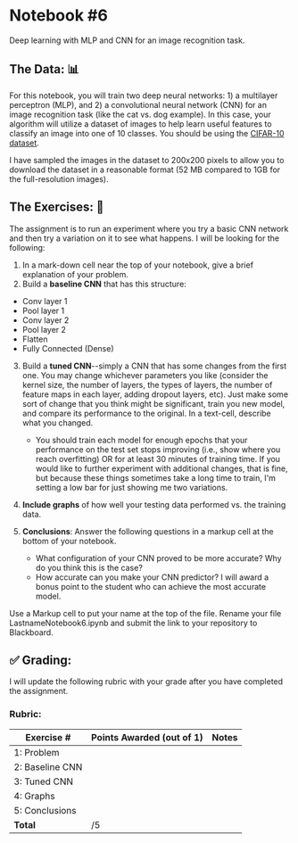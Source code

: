 # Notebook \#6
Deep learning with MLP and CNN for an image recognition task. 

## The Data: 📊

For this notebook, you will train two deep neural networks: 1) a multilayer perceptron (MLP), and 2) a convolutional neural network (CNN) for an image recognition task (like the cat vs. dog example). In this case, your algorithm will utilize a dataset of images to help learn useful features to classify an image into one of 10 classes. You should be using the [CIFAR-10 dataset](https://www.cs.toronto.edu/~kriz/cifar.html).

I have sampled the images in the dataset to 200x200 pixels to allow you to download the dataset in a reasonable format (52 MB compared to 1GB for the full-resolution images).

## The Exercises: 💪
The assignment is to run an experiment where you try a basic CNN network and then try a variation on it to see what happens. I will be looking for the following:

1. In a mark-down cell near the top of your notebook, give a brief explanation of your problem.  
2. Build a **baseline CNN** that has this structure:
  - Conv layer 1
  - Pool layer 1
  - Conv layer 2
  - Pool layer 2
  - Flatten
  - Fully Connected (Dense)

3. Build a **tuned CNN**--simply a CNN that has some changes from the first one. You may change whichever parameters you like (consider the kernel size, the number of layers, the types of layers, the number of feature maps in each layer, adding dropout layers, etc). Just make some sort of change that you think might be significant, train you new model, and compare its performance to the original. In a text-cell, describe what you changed.   
    - You should train each model for enough epochs that your performance on the test set stops improving (i.e., show where you reach overfitting)  OR for at least 30 minutes of training time. If you would like to further experiment with additional changes, that is fine, but because these things sometimes take a long time to train, I'm setting a low bar for just showing me two variations.

4. **Include graphs** of how well your testing data performed vs. the training data.

5. **Conclusions**: Answer the following questions in a markup cell at the bottom of your notebook.
    - What configuration of your CNN proved to be more accurate? Why do you think this is the case?
    - How accurate can you make your CNN predictor? I will award a bonus point to the student who can achieve the most accurate model.

Use a Markup cell to put your name at the top of the file. Rename your file LastnameNotebook6.ipynb and submit the link to your repository to Blackboard.

## :white_check_mark: Grading: 
I will update the following rubric with your grade after you have completed the assignment.
### Rubric:
| Exercise #  | Points Awarded (out of 1)  | Notes |
| --------- | ------------------- | --------- |
| 1: Problem       |        |     |
| 2: Baseline CNN  |        |    | 
| 3: Tuned CNN     |        |    |
| 4: Graphs        |        |    | 
| 5: Conclusions   |        |    |
| <b>Total         |     /5 | </b>   |
